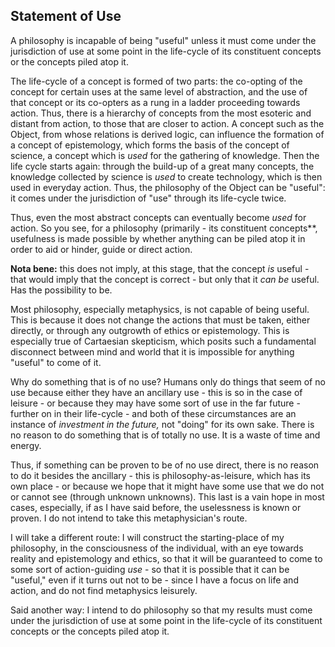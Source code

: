## Statement of Use

A philosophy is incapable of being "useful" unless it must come under the
jurisdiction of use at some point in the life-cycle of its constituent concepts
or the concepts piled atop it.

The life-cycle of a concept is formed of two parts: the co-opting of the concept
for certain uses at the same level of abstraction, and the use of that concept
or its co-opters as a rung in a ladder proceeding towards action. Thus, there is
a hierarchy of concepts from the most esoteric and distant from action, to those
that are closer to action. A concept such as the Object, from whose relations is
derived logic, can influence the formation of a concept of epistemology, which
forms the basis of the concept of science, a concept which is *used* for the
gathering of knowledge. Then the life cycle starts again: through the build-up
of a great many concepts, the knowledge collected by science is *used* to create
technology, which is then used in everyday action. Thus, the philosophy of the
Object can be "useful": it comes under the jurisdiction of "use" through its
life-cycle twice.

Thus, even the most abstract concepts can eventually become *used* for action.
So you see, for a philosophy (primarily - its constituent concepts**, usefulness
is made possible by whether anything can be piled atop it in order to aid or
hinder, guide or direct action.

**Nota bene:** this does not imply, at this stage, that the concept *is*
useful - that would imply that the concept is correct - but only that it *can
be* useful. Has the possibility to be.

Most philosophy, especially metaphysics, is not capable of being useful. This is
because it does not change the actions that must be taken, either directly, or
through any outgrowth of ethics or epistemology. This is especially true of
Cartaesian skepticism, which posits such a fundamental disconnect between mind
and world that it is impossible for anything "useful" to come of it.

Why do something that is of no use? Humans only do things that seem of no use
because either they have an ancillary use - this is so in the case of leisure -
or because they may have some sort of use in the far future - further on in
their life-cycle - and both of these circumstances are an instance of
*investment in the future,* not "doing" for its own sake. There is no reason to
do something that is of totally no use. It is a waste of time and energy.

Thus, if something can be proven to be of no use direct, there is no reason to
do it besides the ancillary - this is philosophy-as-leisure, which has its own
place - or because we hope that it might have some use that we do not or cannot
see (through unknown unknowns). This last is a vain hope in most cases,
especially, if as I have said before, the uselessness is known or proven. I do
not intend to take this metaphysician's route.

I will take a different route: I will construct the starting-place of my
philosophy, in the consciousness of the individual, with an eye towards reality
and epistemology and ethics, so that it will be guaranteed to come to some sort
of action-guiding *use* - so that it is possible that it can be "useful," even
if it turns out not to be - since I have a focus on life and action, and do not
find metaphysics leisurely.

Said another way: I intend to do philosophy so that my results must come under
the jurisdiction of use at some point in the life-cycle of its constituent
concepts or the concepts piled atop it.
